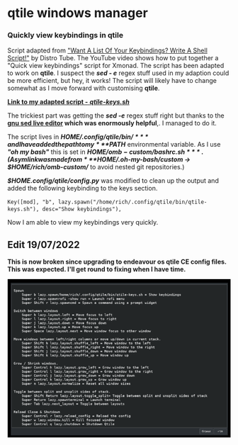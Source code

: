 # qtile windows manager

### Quickly view keybindings in qtile

Script adapted from ["Want A List Of Your Keybindings? Write A Shell Script!"](https://www.youtube.com/watch?v=WkXyXIs-ZMI&t=1410s) by Distro Tube. The YouTube video shows how to put together a "Quick view keybindings" script for Xmonad. The script has been adapted to work on **qtile**. I suspect the ***sed - e*** regex stuff used in my adaption could be more efficient, but hey, it works! The script will likely have to change somewhat as I move forward with customising **qtile**.

[**Link to my adapted script -** ***qtile-keys.sh***](https://github.com/richee-w/dotfiles/blob/main/.config/qtile/bin/qtile-keys.sh)

The trickiest part was getting the ***sed -e*** regex stuff right but thanks to the **[gnu sed live editor](https://sed.js.org/) which was enormously helpful**,. I managed to do it.

The script lives in ***$HOME/.config/qtile/bin/*** and I have added the path to my ***$PATH*** environmental variable.  As I use ***"oh my bash"*** this is set in ***$HOME/omb-custom/bashrc.sh***. (A symlink was made from ***$HOME/.oh-my-bash/custom -> $HOME/rich/omb-custom/*** to avoid nested git repositories.)

***$HOME.config/qtile/config.py*** was modified to clean up the output and added the following keybinding to the keys section.

    Key([mod], "b", lazy.spawn("/home/rich/.config/qtile/bin/qtile-keys.sh"), desc="Show keybindings"),

Now I am able to view my keybindings very quickly.

## Edit 19/07/2022

**This is now broken since upgrading to endeavour os qtile CE config files. This was expected.  I'll get round to fixing when I have time.**


![Alt](screen-shots/yak-qtile-keys.png "qtile keybindings in yad")

